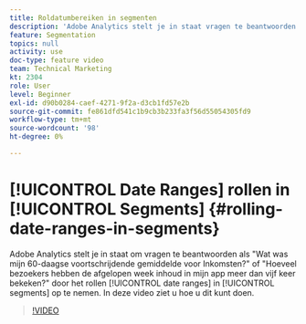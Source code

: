 ```yaml
---
title: Roldatumbereiken in segmenten
description: 'Adobe Analytics stelt je in staat vragen te beantwoorden als: Wat was mijn 60-daagse voortschrijdende gemiddelde voor de Inkomsten? of - Hoeveel bezoekers hebben de afgelopen week inhoud in mijn app meer dan vijf keer bekeken? door de roldatumbereiken in segmenten op te nemen. In deze video ziet u hoe u dit kunt doen.'
feature: Segmentation
topics: null
activity: use
doc-type: feature video
team: Technical Marketing
kt: 2304
role: User
level: Beginner
exl-id: d90b0284-caef-4271-9f2a-d3cb1fd57e2b
source-git-commit: fe861dfd541c1b9cb3b233fa3f56d55054305fd9
workflow-type: tm+mt
source-wordcount: '98'
ht-degree: 0%

---
```


# [!UICONTROL Date Ranges] rollen in [!UICONTROL Segments] {#rolling-date-ranges-in-segments}

Adobe Analytics stelt je in staat om vragen te beantwoorden als &quot;Wat was mijn 60-daagse voortschrijdende gemiddelde voor Inkomsten?&quot; of &quot;Hoeveel bezoekers hebben de afgelopen week inhoud in mijn app meer dan vijf keer bekeken?&quot; door het rollen [!UICONTROL date ranges] in [!UICONTROL segments] op te nemen. In deze video ziet u hoe u dit kunt doen.

>[!VIDEO](https://video.tv.adobe.com/v/25403/?quality=12)


